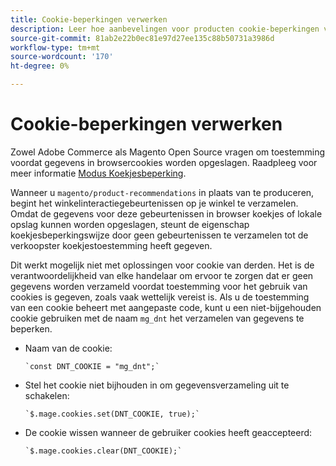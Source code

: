 ```yaml
---
title: Cookie-beperkingen verwerken
description: Leer hoe aanbevelingen voor producten cookie-beperkingen verwerken.
source-git-commit: 81ab2e22b0ec81e97d27ee135c88b50731a3986d
workflow-type: tm+mt
source-wordcount: '170'
ht-degree: 0%

---
```


# Cookie-beperkingen verwerken

Zowel Adobe Commerce als Magento Open Source vragen om toestemming voordat gegevens in browsercookies worden opgeslagen. Raadpleeg voor meer informatie [Modus Koekjesbeperking](https://experienceleague.adobe.com/docs/commerce-admin/start/compliance/privacy/compliance-cookie-law.html).

Wanneer u `magento/product-recommendations` in plaats van te produceren, begint het winkelinteractiegebeurtenissen op je winkel te verzamelen. Omdat de gegevens voor deze gebeurtenissen in browser koekjes of lokale opslag kunnen worden opgeslagen, steunt de eigenschap koekjesbeperkingswijze door geen gebeurtenissen te verzamelen tot de verkoopster koekjestoestemming heeft gegeven.

Dit werkt mogelijk niet met oplossingen voor cookie van derden. Het is de verantwoordelijkheid van elke handelaar om ervoor te zorgen dat er geen gegevens worden verzameld voordat toestemming voor het gebruik van cookies is gegeven, zoals vaak wettelijk vereist is. Als u de toestemming van een cookie beheert met aangepaste code, kunt u een niet-bijgehouden cookie gebruiken met de naam `mg_dnt` het verzamelen van gegevens te beperken.

- Naam van de cookie:

   ```text
   `const DNT_COOKIE = "mg_dnt";`
   ```

- Stel het cookie niet bijhouden in om gegevensverzameling uit te schakelen:

   ```text
   `$.mage.cookies.set(DNT_COOKIE, true);`
   ```

- De cookie wissen wanneer de gebruiker cookies heeft geaccepteerd:

   ```text
   `$.mage.cookies.clear(DNT_COOKIE);`
   ```
